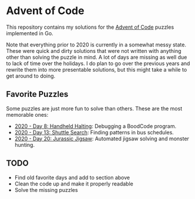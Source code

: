 # Advent of Code

This repository contains my solutions for the [Advent of Code](https://adventofcode.com) puzzles implemented in Go.

Note that everything prior to 2020 is currently in a somewhat messy state. These were quick and dirty solutions that were not written with anything other than solving the puzzle in mind. A lot of days are missing as well due to lack of time over the holidays. I do plan to go over the previous years and rewrite them into more presentable solutions, but this might take a while to get around to doing.

## Favorite Puzzles

Some puzzles are just more fun to solve than others. These are the most memorable ones:

* [2020 - Day 8: Handheld Halting](2020/08.go): Debugging a BoodCode program.
* [2020 - Day 13: Shuttle Search](2020/13.go): Finding patterns in bus schedules.
* [2020 - Day 20: Jurassic Jigsaw](2020/20.go): Automated jigsaw solving and monster hunting.

## TODO

* Find old favorite days and add to section above
* Clean the code up and make it properly readable
* Solve the missing puzzles
